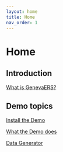```yaml
---
layout: home
title: Home
nav_order: 1
---
```


# Home

## Introduction

[What is GenevaERS?](WhatIsGenevaERS.md)


## Demo topics

 [Install the Demo](InstallDemo.md)

 [What the Demo does](WhatDemoDoes.md)

 [Data Generator](DataGenerator.md)
 

